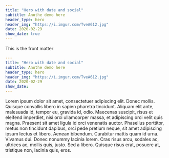 ```yaml
---
title: "Hero with date and social"
subtitle: Anothe demo here
header_type: hero
header_img: "https://i.imgur.com/TveA612.jpg"
date: 2020-02-29
show_date: true
---
```



This is the front matter

```yaml
---
title: "Hero with date and social"
subtitle: Anothe demo here
header_type: hero
header_img: "https://i.imgur.com/TveA612.jpg"
date: 2020-02-29
show_date: 
---
```

Lorem ipsum dolor sit amet, consectetuer adipiscing elit. Donec mollis. Quisque convallis libero in sapien pharetra tincidunt. Aliquam elit ante, malesuada id, tempor eu, gravida id, odio. Maecenas suscipit, risus et eleifend imperdiet, nisi orci ullamcorper massa, et adipiscing orci velit quis magna. Praesent sit amet ligula id orci venenatis auctor. Phasellus porttitor, metus non tincidunt dapibus, orci pede pretium neque, sit amet adipiscing ipsum lectus et libero. Aenean bibendum. Curabitur mattis quam id urna. Vivamus dui. Donec nonummy lacinia lorem. Cras risus arcu, sodales ac, ultrices ac, mollis quis, justo. Sed a libero. Quisque risus erat, posuere at, tristique non, lacinia quis, eros.

